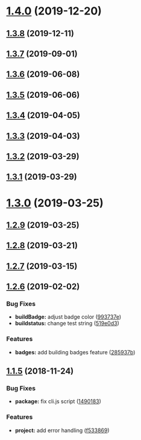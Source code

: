 # [1.4.0](https://github.com/olavoparno/jest-badges-readme/compare/v1.3.8...v1.4.0) (2019-12-20)



## [1.3.8](https://github.com/olavoparno/jest-badges-readme/compare/v1.3.7...v1.3.8) (2019-12-11)



## [1.3.7](https://github.com/olavoparno/jest-badges-readme/compare/v1.3.6...v1.3.7) (2019-09-01)



## [1.3.6](https://github.com/olavoparno/jest-badges-readme/compare/v1.3.5...v1.3.6) (2019-06-08)



## [1.3.5](https://github.com/olavoparno/jest-badges-readme/compare/1.3.4...v1.3.5) (2019-06-06)



## [1.3.4](https://github.com/olavoparno/jest-badges-readme/compare/1.3.3...1.3.4) (2019-04-05)



## [1.3.3](https://github.com/olavoparno/jest-badges-readme/compare/1.3.2...1.3.3) (2019-04-03)



## [1.3.2](https://github.com/olavoparno/jest-badges-readme/compare/1.3.1...1.3.2) (2019-03-29)



## [1.3.1](https://github.com/olavoparno/jest-badges-readme/compare/1.3.0...1.3.1) (2019-03-29)



# [1.3.0](https://github.com/olavoparno/jest-badges-readme/compare/1.2.9...1.3.0) (2019-03-25)



## [1.2.9](https://github.com/olavoparno/jest-badges-readme/compare/1.2.8...1.2.9) (2019-03-25)



## [1.2.8](https://github.com/olavoparno/jest-badges-readme/compare/1.2.7...1.2.8) (2019-03-21)



## [1.2.7](https://github.com/olavoparno/jest-badges-readme/compare/1.2.6...1.2.7) (2019-03-15)



## [1.2.6](https://github.com/olavoparno/jest-badges-readme/compare/v1.1.5...1.2.6) (2019-02-02)


### Bug Fixes

* **buildBadge:** adjust badge color ([993737e](https://github.com/olavoparno/jest-badges-readme/commit/993737e))
* **buildstatus:** change test string ([519e0d3](https://github.com/olavoparno/jest-badges-readme/commit/519e0d3))


### Features

* **badges:** add building badges feature ([285937b](https://github.com/olavoparno/jest-badges-readme/commit/285937b))



## [1.1.5](https://github.com/olavoparno/jest-badges-readme/compare/1490183...v1.1.5) (2018-11-24)


### Bug Fixes

* **package:** fix cli.js script ([1490183](https://github.com/olavoparno/jest-badges-readme/commit/1490183))


### Features

* **project:** add error handling ([f533869](https://github.com/olavoparno/jest-badges-readme/commit/f533869))



